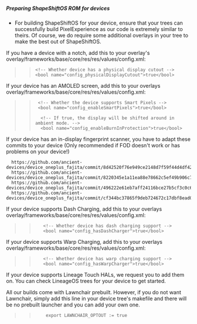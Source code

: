 ##### Preparing ShapeShiftOS ROM for devices
- For building ShapeShiftOS for your device, ensure that your trees can successfully build PixelExperience as our code is extremely similar to theirs. Of course, we do require some additional overlays in your tree to make the best out of ShapeShiftOS.

If you have a device with a notch, add this to your overlay's overlay/frameworks/base/core/res/res/values/config.xml:
>>     <!-- Whether device has a physical display cutout -->
>>     <bool name="config_physicalDisplayCutout">true</bool>

If your device has an AMOLED screen, add this to your overlays overlay/frameworks/base/core/res/res/values/config.xml:
>>      <!-- Whether the device supports Smart Pixels -->
>>      <bool name="config_enableSmartPixels">true</bool>    
>>
>>       <!-- If true, the display will be shifted around in ambient mode. -->
>>       <bool name="config_enableBurnInProtection">true</bool>

If your device has an in-display fingerprint scanner, you have to adapt these commits to your device (Only recommended if FOD doesn't work or has problems on your device!)

      https://github.com/ancient-devices/device_oneplus_fajita/commit/8d42520f76e949ce2148d7f59f44d4df425e0d2c
      https://github.com/ancient-devices/device_oneplus_fajita/commit/8220345e1a11ea88e78662c5ef49b906c7a67551
      https://github.com/ancient-devices/device_oneplus_fajita/commit/496222e61eb7aff24116bce27b5cf3c0c6afbced
      https://github.com/ancient-devices/device_oneplus_fajita/commit/cf344bc37865f9deb724672c17dbf8ead02e8883
      

If your device supports Dash Charging, add this to your overlays overlay/frameworks/base/core/res/res/values/config.xml:

>>        <!-- Whether device has dash charging support -->
>>        <bool name="config_hasDashCharger">true</bool>

If your device supports Warp Charging, add this to your overlays overlay/frameworks/base/core/res/res/values/config.xml:

>>        <!-- Whether device has warp charging support -->
>>        <bool name="config_hasWarpCharger">true</bool>

If your device supports Lineage Touch HALs, we request you to add them on. You can check LineageOS trees for your device to get started.

All our builds come with Lawnchair prebuilt. However, if you do not want Lawnchair, simply add this line in your device tree's makefile and there will be no prebuilt launcher and you can add your own one.

>>         export LAWNCHAIR_OPTOUT := true
